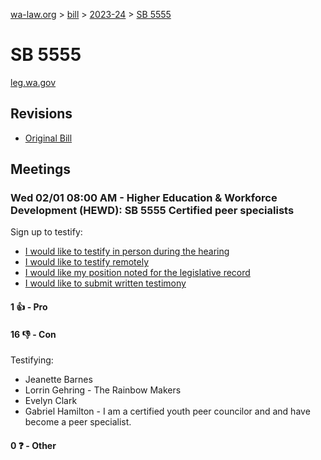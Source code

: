 [wa-law.org](/) > [bill](/bill/) > [2023-24](/bill/2023-24/) > [SB 5555](/bill/2023-24/sb/5555/)

# SB 5555
[leg.wa.gov](https://app.leg.wa.gov/billsummary?BillNumber=5555&Year=2023&Initiative=false)

## Revisions
* [Original Bill](1/)

## Meetings
### Wed 02/01 08:00 AM - Higher Education & Workforce Development (HEWD): SB 5555 Certified peer specialists
Sign up to testify:
* [I would like to testify in person during the hearing](https://app.leg.wa.gov/csi/Testifier/Add?chamber=House&mId=30616&aId=150424&caId=20856&tId=1)
* [I would like to testify remotely](https://app.leg.wa.gov/csi/Testifier/Add?chamber=House&mId=30616&aId=150424&caId=20856&tId=2)
* [I would like my position noted for the legislative record](https://app.leg.wa.gov/csi/Testifier/Add?chamber=House&mId=30616&aId=150424&caId=20856&tId=3)
* [I would like to submit written testimony](https://app.leg.wa.gov/csi/Testifier/Add?chamber=House&mId=30616&aId=150424&caId=20856&tId=4)

#### 1 👍 - Pro

#### 16 👎 - Con
Testifying:
* Jeanette Barnes
* Lorrin Gehring - The Rainbow Makers
* Evelyn Clark
* Gabriel Hamilton - I am a certified youth peer councilor and and have become a peer specialist.

#### 0 ❓ - Other
